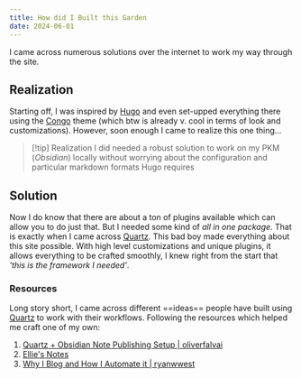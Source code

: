 ```yaml
---
title: How did I Built this Garden
date: 2024-06-01
---
```

I came across numerous solutions over the internet to work my way through the site.
## Realization

Starting off, I was inspired by [Hugo](https://gohugo.io/) and even set-upped everything there using the [Congo](https://jpanther.github.io/congo/) theme (which btw is already v. cool in terms of look and customizations). However, soon enough I came to realize this one thing...

> [!tip] Realization
> I did needed a robust solution to work on my PKM (*Obsidian*) locally without worrying about the configuration and particular markdown formats Hugo requires

## Solution

Now I do know that there are about a ton of plugins available which can allow you to do just that. But I needed some kind of *all in one package*. That is exactly when I came across [Quartz](https://quartz.jzhao.xyz/). This bad boy made everything about this site possible. With high level customizations and unique plugins, it allows everything to be crafted smoothly, I knew right from the start that *'this is the framework I needed'*.

### Resources

Long story short, I came across different ==ideas== people have built using [Quartz](https://quartz.jzhao.xyz/) to work with their workflows.
Following the resources which helped me craft one of my own:
1. [Quartz + Obsidian Note Publishing Setup | oliverfalvai ](https://oliverfalvai.com/evergreen/my-quartz-+-obsidian-note-publishing-setup)
2. [Ellie's Notes](https://ellie.wtf/)
3. [Why I Blog and How I Automate it | ryanwwest](https://ryanwwest.com/why-blog/)
